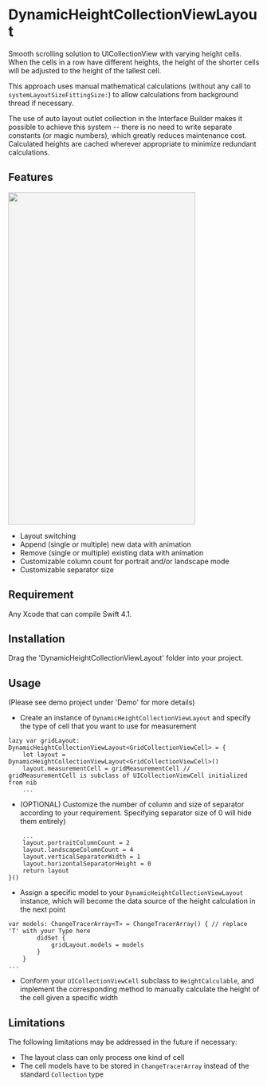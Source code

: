 # DynamicHeightCollectionViewLayout

Smooth scrolling solution to UICollectionView with varying height cells. When the cells in a row have different heights, the height of the shorter cells will be adjusted to the height of the tallest cell.

This approach uses manual mathematical calculations (without any call to `systemLayoutSizeFittingSize:`) to allow calculations from background thread if necessary.

The use of auto layout outlet collection in the Interface Builder makes it possible to achieve this system -- there is no need to write separate constants (or magic numbers), which greatly reduces maintenance cost. Calculated heights are cached wherever appropriate to minimize redundant calculations.

## Features

<img src="demo.gif" width="375" height="667" style="background-color: #f4f4f4;">

* Layout switching
* Append (single or multiple) new data with animation
* Remove (single or multiple) existing data with animation
* Customizable column count for portrait and/or landscape mode
* Customizable separator size

## Requirement

Any Xcode that can compile Swift 4.1.

## Installation

Drag the 'DynamicHeightCollectionViewLayout' folder into your project.

## Usage
(Please see demo project under 'Demo' for more details)

* Create an instance of `DynamicHeightCollectionViewLayout` and specify the type of cell that you want to use for measurement
```
lazy var gridLayout: DynamicHeightCollectionViewLayout<GridCollectionViewCell> = {
    let layout = DynamicHeightCollectionViewLayout<GridCollectionViewCell>()
    layout.measurementCell = gridMeasurementCell // gridMeasurementCell is subclass of UICollectionViewCell initialized from nib
    ...
```

* (OPTIONAL) Customize the number of column and size of separator according to your requirement. Specifying separator size of 0 will hide them entirely)
```
    ...
    layout.portraitColumnCount = 2
    layout.landscapeColumnCount = 4
    layout.verticalSeparatorWidth = 1
    layout.horizontalSeparatorHeight = 0
    return layout
}()
```

* Assign a specific model to your `DynamicHeightCollectionViewLayout` instance, which will become the data source of the height calculation in the next point
```
var models: ChangeTracerArray<T> = ChangeTracerArray() { // replace 'T' with your Type here
        didSet {
            gridLayout.models = models
        }
    }
...
```

* Conform your `UICollectionViewCell` subclass to `HeightCalculable`, and implement the corresponding method to manually calculate the height of the cell given a specific width

## Limitations

The following limitations may be addressed in the future if necessary:
* The layout class can only process one kind of cell
* The cell models have to be stored in `ChangeTracerArray` instead of the standard `Collection` type
